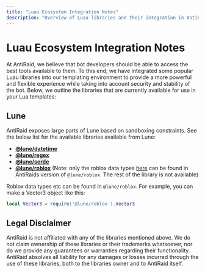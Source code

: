 ```yaml
---
title: "Luau Ecosystem Integration Notes"
description: "Overview of Luau libraries and their integration in AntiRaid's templating environment."
---
```


# Luau Ecosystem Integration Notes

At AntiRaid, we believe that bot developers should be able to access the best tools available to them. To this end, we have integrated some popular Luau libraries into our templating environment to provide a more powerful and flexible experience while taking into account security and stability of the bot. Below, we outline the libraries that are currently available for use in your Lua templates:

## Lune

AntiRaid exposes large parts of Lune based on sandboxing constraints. See the below list for the available libraries available from Lune:

- [**@lune/datetime**](https://lune-org.github.io/docs/api-reference/datetime)
- [**@lune/regex**](https://lune-org.github.io/docs/api-reference/regex)
- [**@lune/serde**](https://lune-org.github.io/docs/api-reference/serde)
- [**@lune/roblox**](https://lune-org.github.io/docs/api-reference/roblox) (Note: only the roblox data types [here](https://lune-org.github.io/docs/roblox/4-api-status) can be found in AntiRaids version of `@lune/roblox`. The rest of the library is not available)

Roblox data types etc can be found in `@lune/roblox`. For example, you can make a Vector3 object like this:

```lua
local Vector3 = require('@lune/roblox').Vector3
```

## Legal Disclaimer

AntiRaid is not affiliated with any of the libraries mentioned above. We do not claim ownership of these libraries or their trademarks whatsoever, nor do we provide any guarantees or warranties regarding their functionality. AntiRaid absolves all liability for any damages or losses incurred through the use of these libraries, both to the libraries owner and to AntiRaid itself.
